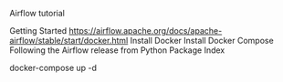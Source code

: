 Airflow tutorial

Getting Started
https://airflow.apache.org/docs/apache-airflow/stable/start/docker.html
Install Docker
Install Docker Compose
Following the Airflow release from Python Package Index

docker-compose up -d